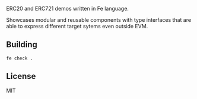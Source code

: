 ERC20 and ERC721 demos written in Fe language.

Showcases modular and reusable components with type interfaces that are able to express different target sytems even outside EVM.

## Building

```
fe check .
```

## License

MIT
